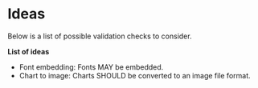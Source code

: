 # Ideas
Below is a list of possible validation checks to consider.

**List of ideas**
* Font embedding: Fonts MAY be embedded.
* Chart to image: Charts SHOULD be converted to an image file format.